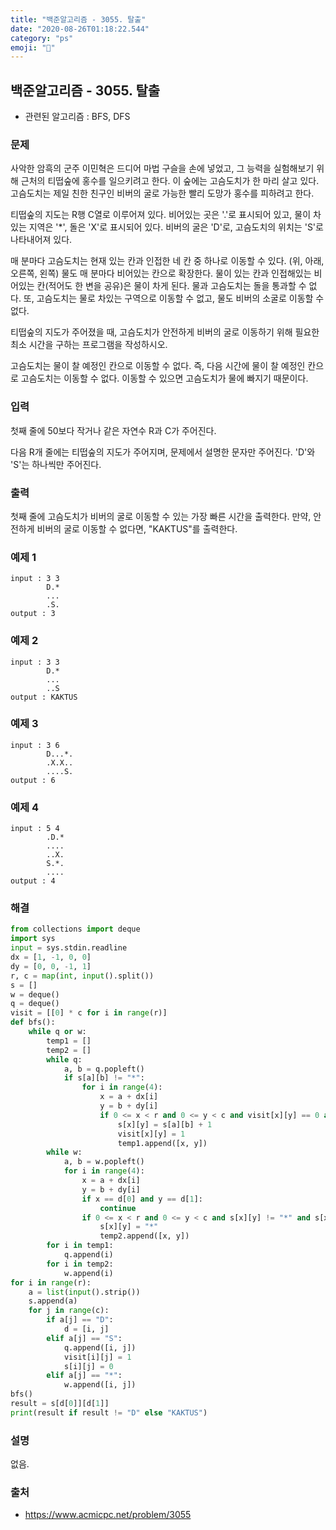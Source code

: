 ```yaml
---
title: "백준알고리즘 - 3055. 탈출"
date: "2020-08-26T01:18:22.544"
category: "ps"
emoji: "🎲"
---
```


## 백준알고리즘 - 3055. 탈출

- 관련된 알고리즘 : BFS, DFS

### 문제

사악한 암흑의 군주 이민혁은 드디어 마법 구슬을 손에 넣었고, 그 능력을 실험해보기 위해 근처의 티떱숲에 홍수를 일으키려고 한다. 이 숲에는 고슴도치가 한 마리 살고 있다. 고슴도치는 제일 친한 친구인 비버의 굴로 가능한 빨리 도망가 홍수를 피하려고 한다.

티떱숲의 지도는 R행 C열로 이루어져 있다. 비어있는 곳은 '.'로 표시되어 있고, 물이 차있는 지역은 '\*', 돌은 'X'로 표시되어 있다. 비버의 굴은 'D'로, 고슴도치의 위치는 'S'로 나타내어져 있다.

매 분마다 고슴도치는 현재 있는 칸과 인접한 네 칸 중 하나로 이동할 수 있다. (위, 아래, 오른쪽, 왼쪽) 물도 매 분마다 비어있는 칸으로 확장한다. 물이 있는 칸과 인접해있는 비어있는 칸(적어도 한 변을 공유)은 물이 차게 된다. 물과 고슴도치는 돌을 통과할 수 없다. 또, 고슴도치는 물로 차있는 구역으로 이동할 수 없고, 물도 비버의 소굴로 이동할 수 없다.

티떱숲의 지도가 주어졌을 때, 고슴도치가 안전하게 비버의 굴로 이동하기 위해 필요한 최소 시간을 구하는 프로그램을 작성하시오.

고슴도치는 물이 찰 예정인 칸으로 이동할 수 없다. 즉, 다음 시간에 물이 찰 예정인 칸으로 고슴도치는 이동할 수 없다. 이동할 수 있으면 고슴도치가 물에 빠지기 때문이다.

### 입력

첫째 줄에 50보다 작거나 같은 자연수 R과 C가 주어진다.

다음 R개 줄에는 티떱숲의 지도가 주어지며, 문제에서 설명한 문자만 주어진다. 'D'와 'S'는 하나씩만 주어진다.

### 출력

첫째 줄에 고슴도치가 비버의 굴로 이동할 수 있는 가장 빠른 시간을 출력한다. 만약, 안전하게 비버의 굴로 이동할 수 없다면, "KAKTUS"를 출력한다.

### 예제 1

```
input : 3 3
        D.*
        ...
        .S.
output : 3
```

### 예제 2

```
input : 3 3
        D.*
        ...
        ..S
output : KAKTUS
```

### 예제 3

```
input : 3 6
        D...*.
        .X.X..
        ....S.
output : 6
```

### 예제 4

```
input : 5 4
        .D.*
        ....
        ..X.
        S.*.
        ....
output : 4
```

### 해결

```python
from collections import deque
import sys
input = sys.stdin.readline
dx = [1, -1, 0, 0]
dy = [0, 0, -1, 1]
r, c = map(int, input().split())
s = []
w = deque()
q = deque()
visit = [[0] * c for i in range(r)]
def bfs():
    while q or w:
        temp1 = []
        temp2 = []
        while q:
            a, b = q.popleft()
            if s[a][b] != "*":
                for i in range(4):
                    x = a + dx[i]
                    y = b + dy[i]
                    if 0 <= x < r and 0 <= y < c and visit[x][y] == 0 and s[x][y] != "X" and s[x][y] != "*":
                        s[x][y] = s[a][b] + 1
                        visit[x][y] = 1
                        temp1.append([x, y])
        while w:
            a, b = w.popleft()
            for i in range(4):
                x = a + dx[i]
                y = b + dy[i]
                if x == d[0] and y == d[1]:
                    continue
                if 0 <= x < r and 0 <= y < c and s[x][y] != "*" and s[x][y] != "X":
                    s[x][y] = "*"
                    temp2.append([x, y])
        for i in temp1:
            q.append(i)
        for i in temp2:
            w.append(i)
for i in range(r):
    a = list(input().strip())
    s.append(a)
    for j in range(c):
        if a[j] == "D":
            d = [i, j]
        elif a[j] == "S":
            q.append([i, j])
            visit[i][j] = 1
            s[i][j] = 0
        elif a[j] == "*":
            w.append([i, j])
bfs()
result = s[d[0]][d[1]]
print(result if result != "D" else "KAKTUS")
```

### 설명

없음.

### 출처

- https://www.acmicpc.net/problem/3055
